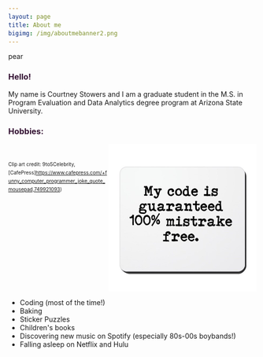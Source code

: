 ```yaml
---
layout: page
title: About me
bigimg: /img/aboutmebanner2.png
---
```

pear
<h3> Hello! </h3>

My name is Courtney Stowers and I am a graduate student in the M.S. in Program Evaluation and Data Analytics degree program at Arizona State University.

<h3> Hobbies: </h3>

<img src="/img/codeclipart.jpg" width="300"/>

<div class="list">
<ul>
<li> Coding (most of the time!) </li>
<li> Baking </li>
<li> Sticker Puzzles </li>
<li> Children's books </li>
<li> Discovering new music on Spotify (especially 80s-00s boybands!) </li>
<li> Falling asleep on Netflix and Hulu </li>
</ul>
</div>


<br>

<font size="1"> Clip art credit: 9to5Celebrity, 
  [CafePress]https://www.cafepress.com/+funny_computer_programmer_joke_quote_mousepad,749921093) </font>

<br>

<style>

h3{
color: #331132;
}

img{
vertical-align: middle;
float: right;    
}

.list{
float: left;
}

.link{ color: #ff5e6c; 
}

</style>
